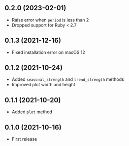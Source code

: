 ## 0.2.0 (2023-02-01)

- Raise error when `period` is less than 2
- Dropped support for Ruby < 2.7

## 0.1.3 (2021-12-16)

- Fixed installation error on macOS 12

## 0.1.2 (2021-10-24)

- Added `seasonal_strength` and `trend_strength` methods
- Improved plot width and height

## 0.1.1 (2021-10-20)

- Added `plot` method

## 0.1.0 (2021-10-16)

- First release
